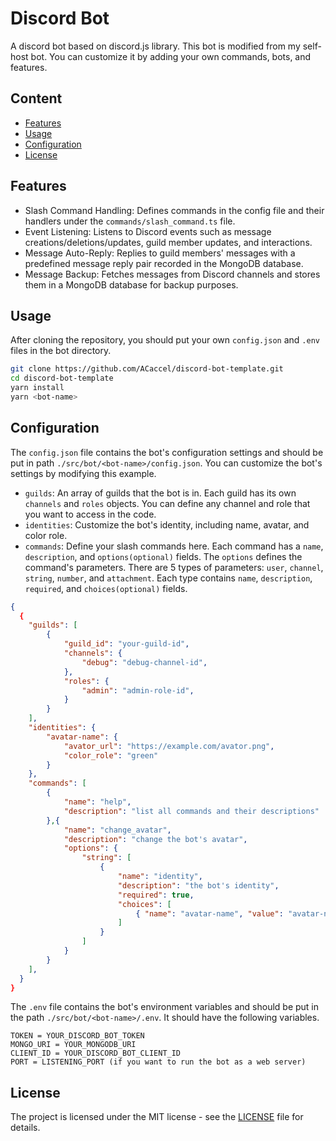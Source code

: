 # Discord Bot

A discord bot based on discord.js library. This bot is modified from my self-host bot. You can customize it by adding your own commands, bots, and features.

## Content

- [Features](#features)
- [Usage](#usage)
- [Configuration](#configuration)
- [License](#license)

## Features

- Slash Command Handling: Defines commands in the config file and their handlers under the `commands/slash_command.ts` file.
- Event Listening: Listens to Discord events such as message creations/deletions/updates, guild member updates, and interactions.
- Message Auto-Reply: Replies to guild members' messages with a predefined message reply pair recorded in the MongoDB database.
- Message Backup: Fetches messages from Discord channels and stores them in a MongoDB database for backup purposes.

## Usage

After cloning the repository, you should put your own `config.json` and `.env` files in the bot directory.

```bash
git clone https://github.com/ACaccel/discord-bot-template.git
cd discord-bot-template
yarn install
yarn <bot-name>
```

## Configuration

The `config.json` file contains the bot's configuration settings and should be put in path `./src/bot/<bot-name>/config.json`. You can customize the bot's settings by modifying this example.

- `guilds`: An array of guilds that the bot is in. Each guild has its own `channels` and `roles` objects. You can define any channel and role that you want to access in the code.
- `identities`: Customize the bot's identity, including name, avatar, and color role.
- `commands`: Define your slash commands here. Each command has a `name`, `description`, and `options(optional)` fields. The `options` defines the command's parameters. There are 5 types of parameters: `user`, `channel`, `string`, `number`, and `attachment`. Each type contains `name`, `description`, `required`, and `choices(optional)` fields.

```json
{
  {
    "guilds": [
        {
            "guild_id": "your-guild-id",
            "channels": {
                "debug": "debug-channel-id",
            },
            "roles": {
                "admin": "admin-role-id",
            }
        }
    ],
    "identities": {
        "avatar-name": {
            "avator_url": "https://example.com/avator.png",
            "color_role": "green"
        }
    },
    "commands": [
        {
            "name": "help",
            "description": "list all commands and their descriptions"
        },{
            "name": "change_avatar",
            "description": "change the bot's avatar",
            "options": {
                "string": [
                    {
                        "name": "identity",
                        "description": "the bot's identity",
                        "required": true,
                        "choices": [
                            { "name": "avatar-name", "value": "avatar-name" },
                        ]
                    }
                ]
            }
        }
    ],
  }
}
```

The `.env` file contains the bot's environment variables and should be put in the path `./src/bot/<bot-name>/.env`. It should have the following variables.

```env
TOKEN = YOUR_DISCORD_BOT_TOKEN
MONGO_URI = YOUR_MONGODB_URI
CLIENT_ID = YOUR_DISCORD_BOT_CLIENT_ID
PORT = LISTENING_PORT (if you want to run the bot as a web server)
```

## License

The project is licensed under the MIT license - see the [LICENSE](LICENSE) file for details.
